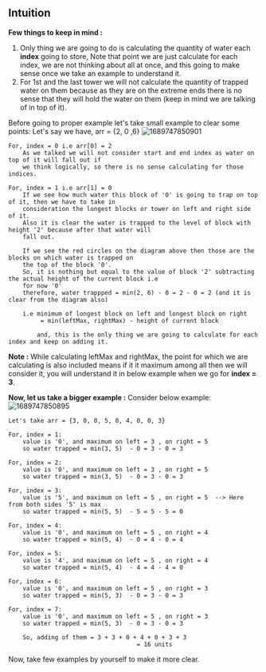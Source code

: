 ## Intuition

**Few things to keep in mind :**
1. Only thing we are going to do is calculating the quantity of water each **index** going to store, Note that
    point we are just calculate for each index, we are not thinking about all at once, and this going to make sense
    once we take an example to understand it.
2. For 1st and the last tower we will not calculate the quantity  of trapped water on them because as they are on the
    extreme ends there is no sense that they will hold the water on them (keep in mind we are talking of in top of it).
      
Before going to proper example let's take small example to clear some points:
Let's say we have,  arr = {2, 0 ,6}
<img src="https://i.ibb.co/Fzyh1Xh/1689747850901.jpg" alt="1689747850901" border="0">


```
For, index = 0 i.e arr[0] = 2
    As we talked we will not consider start and end index as water on top of it will fall out if
    we think logically, so there is no sense calculating for those indices.

For, index = 1 i.e arr[1] = 0
    If we see how much water this block of '0' is going to trap on top of it, then we have to take in
    consideration the longest blocks or tower on left and right side of it.
    Also it is clear the water is trapped to the level of block with height '2' because after that water will
    fall out.

    If we see the red circles on the diagram above then those are the blocks on which water is trapped on
    the top of the block '0'.
    So, it is nothing but equal to the value of block '2' subtracting the actual height of the current block i.e
    for now '0'
    therefore, water trappped = min(2, 6) - 0 = 2 - 0 = 2 (and it is clear from the diagram also)

    i.e minimum of longest block on left and longest block on right
         = min(leftMax, rightMax) - height of current block
      
        and, this is the only thing we are going to calculate for each index and keep on adding it.
```

**Note :** While calculating leftMax and rightMax, the point for which we are calculating is also included means if it
it maximum among all then we will consider it, you will understand it in below example when we go for **index = 3**.

**Now, let us take a bigger example :**
Consider below example:
<img src="https://i.ibb.co/YWYwtf8/1689747850895.jpg" alt="1689747850895" border="0">

```
Let's take arr = {3, 0, 0, 5, 0, 4, 0, 0, 3}

For, index = 1:
    value is '0', and maximum on left = 3 , on right = 5
    so water trapped = min(3, 5)  - 0 = 3 - 0 = 3

For, index = 2:
    value is '0', and maximum on left = 3 , on right = 5
    so water trapped = min(3, 5)  - 0 = 3 - 0 = 3

For, index = 3:
    value is '5', and maximum on left = 5 , on right = 5  --> Here from both sides '5' is max
    so water trapped = min(5, 5)  - 5 = 5 - 5 = 0

For, index = 4:
    value is '0', and maximum on left = 5 , on right = 4
    so water trapped = min(5, 4)  - 0 = 4 - 0 = 4

For, index = 5:
    value is '4', and maximum on left = 5 , on right = 4
    so water trapped = min(5, 4)  - 4 = 4 - 4 = 0

For, index = 6:
    value is '0', and maximum on left = 5 , on right = 3
    so water trapped = min(5, 3)  - 0 = 3 - 0 = 3

For, index = 7:
    value is '0', and maximum on left = 5 , on right = 3
    so water trapped = min(5, 3)  - 0 = 3 - 0 = 3   

    So, adding of them = 3 + 3 + 0 + 4 + 0 + 3 + 3  
                                    = 16 units
```

Now, take few examples by yourself to make it more clear.
 